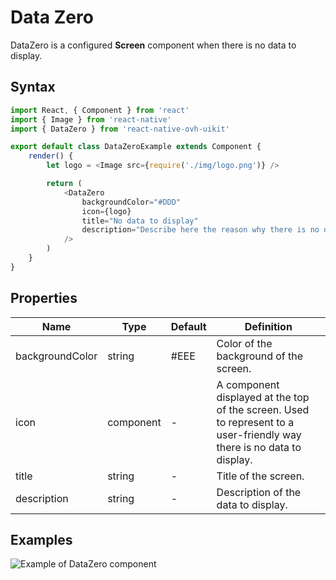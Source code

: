 # Data Zero

DataZero is a configured **Screen** component when there is no data to display.

## Syntax

```javascript
import React, { Component } from 'react'
import { Image } from 'react-native'
import { DataZero } from 'react-native-ovh-uikit'

export default class DataZeroExample extends Component {
    render() {
        let logo = <Image src={require('./img/logo.png')} />

        return (
            <DataZero
                backgroundColor="#DDD"
                icon={logo}
                title="No data to display"
                description="Describe here the reason why there is no data to display."
            />
        )
    }
}
```

## Properties

| Name | Type | Default | Definition |
| - | - | - | - |
| backgroundColor | string | #EEE | Color of the background of the screen. |
| icon | component | - | A component displayed at the top of the screen. Used to represent to a user-friendly way there is no data to display. |
| title | string | - | Title of the screen. |
| description | string | - | Description of the data to display. |

## Examples

![Example of DataZero component](https://raw.githubusercontent.com/cygy/ovh-ui-kit-documentation/react-native/src/assets/components/example.png)
